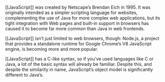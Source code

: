 [[JavaScript]] was created by Netscape’s Brendan Eich in 1995. It was originally intended as a simpler scripting language for websites, complementing the use of Java for more complex web applications, but its tight integration with Web pages and built-in support in browsers has caused it to become far more common than Java in web frontends.

[[JavaScript]] isn’t just limited to web browsers, though: Node.js, a project that provides a standalone runtime for Google Chrome’s V8 JavaScript engine, is becoming more and more popular.

[[JavaScript]] has a C-like syntax, so if you’ve used languages like C or Java, a lot of the basic syntax will already be familiar. Despite this, and despite the similarity in name, JavaScript’s object model is significantly different to Java’s.